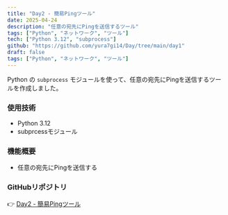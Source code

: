 ```yaml
---
title: "Day2 - 簡易Pingツール"
date: 2025-04-24
description: "任意の宛先にPingを送信するツール"
tags: ["Python", "ネットワーク", "ツール"]
tech: ["Python 3.12", "subprocess"]
github: "https://github.com/yura7gi14/Day/tree/main/day1"
draft: false
tags: ["Python", "ネットワーク", "ツール"]
---
```


Python の `subprocess` モジュールを使って、任意の宛先にPingを送信するツールを作成しました。

### 使用技術
- Python 3.12
- subprcessモジュール

### 機能概要
- 任意の宛先にPingを送信する

### GitHubリポジトリ
👉 [Day2 - 簡易Pingツール](https://github.com/yura7gi14/Day/tree/main/day2)

